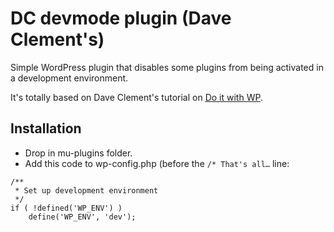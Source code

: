 DC devmode plugin (Dave Clement's)
=====================================

Simple WordPress plugin that disables some plugins from being activated in a development environment.

It's totally based on Dave Clement's tutorial on [Do it with WP](https://www.doitwithwp.com/deactivate-certain-plugins-development-servers/).

Installation
------------
* Drop in mu-plugins folder.
* Add this code to wp-config.php (before the `/* That's all…` line:


```
/**
 * Set up development environment
 */
if ( !defined('WP_ENV') )
	define('WP_ENV', 'dev');
```